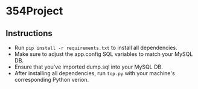# 354Project

## Instructions ##
* Run `pip install -r requirements.txt` to install all dependencies.
* Make sure to adjust the app.config SQL variables to match your MySQL DB.
* Ensure that you've imported dump.sql into your MySQL DB.
* After installing all dependencies, run `top.py` with your machine's corresponding Python verion.

